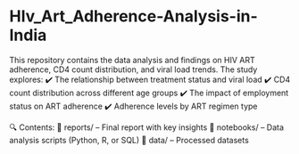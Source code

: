 # HIv_Art_Adherence-Analysis-in-India
This repository contains the data analysis and findings on HIV ART adherence, CD4 count distribution, and viral load trends. The study explores:
✔️ The relationship between treatment status and viral load
✔️ CD4 count distribution across different age groups
✔️ The impact of employment status on ART adherence
✔️ Adherence levels by ART regimen type

🔍 Contents:
📂 reports/ – Final report with key insights
📂 notebooks/ – Data analysis scripts (Python, R, or SQL)
📂 data/ – Processed datasets
